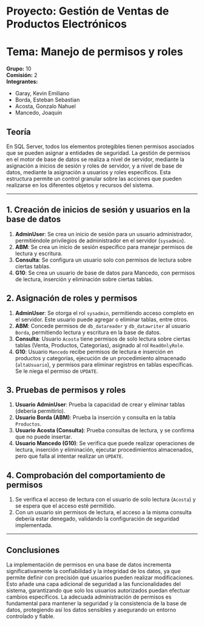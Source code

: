 # Proyecto: Gestión de Ventas de Productos Electrónicos
# Tema: Manejo de permisos y roles

**Grupo:** 10  
**Comisión:** 2  
**Integrantes:**  
- Garay, Kevin Emiliano  
- Borda, Esteban Sebastian  
- Acosta, Gonzalo Nahuel  
- Mancedo, Joaquin  

## Teoría
En SQL Server, todos los elementos protegibles tienen permisos asociados que se pueden asignar a entidades de seguridad. La gestión de permisos en el motor de base de datos se realiza a nivel de servidor, mediante la asignación a inicios de sesión y roles de servidor, y a nivel de base de datos, mediante la asignación a usuarios y roles específicos. Esta estructura permite un control granular sobre las acciones que pueden realizarse en los diferentes objetos y recursos del sistema.

---

## 1. Creación de inicios de sesión y usuarios en la base de datos
1. **AdminUser**: Se crea un inicio de sesión para un usuario administrador, permitiéndole privilegios de administrador en el servidor (`sysadmin`).
2. **ABM**: Se crea un inicio de sesión específico para manejar permisos de lectura y escritura.
3. **Consulta**: Se configura un usuario solo con permisos de lectura sobre ciertas tablas.
4. **G10**: Se crea un usuario de base de datos para Mancedo, con permisos de lectura, inserción y eliminación sobre ciertas tablas.

## 2. Asignación de roles y permisos
1. **AdminUser**: Se otorga el rol `sysadmin`, permitiendo acceso completo en el servidor. Este usuario puede agregar o eliminar tablas, entre otros.
2. **ABM**: Concede permisos de `db_datareader` y `db_datawriter` al usuario `Borda`, permitiendo lectura y escritura en la base de datos.
3. **Consulta**: Usuario `Acosta` tiene permisos de solo lectura sobre ciertas tablas (Venta, Productos, Categorías), asignado al rol `ReadOnlyRole`.
4. **G10**: Usuario `Mancedo` recibe permisos de lectura e inserción en productos y categorías, ejecución de un procedimiento almacenado (`altaUsuario`), y permisos para eliminar registros en tablas específicas. Se le niega el permiso de `UPDATE`.

## 3. Pruebas de permisos y roles
1. **Usuario AdminUser**: Prueba la capacidad de crear y eliminar tablas (debería permitirlo).
2. **Usuario Borda (ABM)**: Prueba la inserción y consulta en la tabla `Productos`.
3. **Usuario Acosta (Consulta)**: Prueba consultas de lectura, y se confirma que no puede insertar.
4. **Usuario Mancedo (G10)**: Se verifica que puede realizar operaciones de lectura, inserción y eliminación, ejecutar procedimientos almacenados, pero que falla al intentar realizar un `UPDATE`.

## 4. Comprobación del comportamiento de permisos
1. Se verifica el acceso de lectura con el usuario de solo lectura (`Acosta`) y se espera que el acceso esté permitido.
2. Con un usuario sin permisos de lectura, el acceso a la misma consulta debería estar denegado, validando la configuración de seguridad implementada.

---

## Conclusiones
La implementación de permisos en una base de datos incrementa significativamente la confiabilidad y la integridad de los datos, ya que permite definir con precisión qué usuarios pueden realizar modificaciones. Esto añade una capa adicional de seguridad a las funcionalidades del sistema, garantizando que solo los usuarios autorizados puedan efectuar cambios específicos. La adecuada administración de permisos es fundamental para mantener la seguridad y la consistencia de la base de datos, protegiendo así los datos sensibles y asegurando un entorno controlado y fiable.
